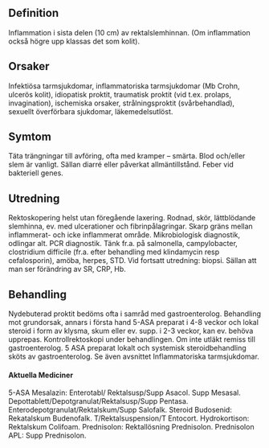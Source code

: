 ## Definition

Inflammation i sista delen (10 cm) av rektalslemhinnan. (Om inflammation också högre upp klassas det som kolit).

## Orsaker

Infektiösa tarmsjukdomar, inflammatoriska tarmsjukdomar (Mb Crohn, ulcerös kolit), idiopatisk proktit, traumatisk proktit (vid t.ex. prolaps, invagination), ischemiska orsaker, strålningsproktit (svårbehandlad), sexuellt överförbara sjukdomar, läkemedelsutlöst.

## Symtom

Täta trängningar till avföring, ofta med kramper – smärta. Blod och/eller slem är vanligt. Sällan diarré eller påverkat allmäntillstånd. Feber vid bakteriell genes.

## Utredning

Rektoskopering helst utan föregående laxering. Rodnad, skör, lättblödande slemhinna, ev. med ulcerationer och fibrinpålagringar. Skarp gräns mellan inflammerat- och icke inflammerat område. Mikrobiologisk diagnostik, odlingar alt. PCR diagnostik. Tänk fr.a. på salmonella, campylobacter, clostridium difficile (fr.a. efter behandling med klindamycin resp cefalosporin), amöba, herpes, STD. Vid fortsatt utredning: biopsi. Sällan att man ser förändring av SR, CRP, Hb.

## Behandling

Nydebuterad proktit bedöms ofta i samråd med gastroenterolog. Behandling mot grundorsak, annars i första hand 5-ASA preparat i 4-8 veckor och lokal steroid i form av klysma, skum eller ev. supp. i 2-3 veckor, kan ev. behöva upprepas. Kontrollrektoskopi under behandlingen. Om inte utläkt remiss till gastroenterolog. 5 ASA preparat lokalt och systemisk steroidbehandling sköts av gastroenterolog. Se även avsnittet Inflammatoriska tarmsjukdomar.

#### Aktuella Mediciner

5-ASA
Mesalazin: Enterotabl/ Rektalsusp/Supp Asacol. Supp Mesasal. Depottablett/Depotgranulat/Rektalsusp/Supp Pentasa. Enterodepotgranulat/Rektalskum/Supp Salofalk.
Steroid
Budosenid: Rekatalskum Budenofalk. T/Rektalsuspension/T Entocort.
Hydrokortison: Rektalskum Colifoam.
Prednisolon: Rektallösning Prednisolon.
Prednisolon APL: Supp Prednisolon.


